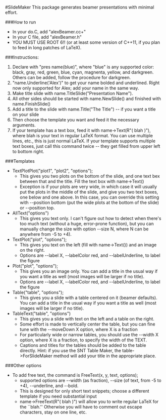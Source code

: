 #SlideMaker
This package generates beamer presentations with minimal effort.

###How to run
  - In your do.C, add "alexBeamer.cc+"
  - In your C file, add "alexBeamer.h"
  - YOU MUST USE ROOT 6!! (or at least some version of C++11, if you plan to feed in long patches of LaTeX).  

###Instructions:
  1. Declare with "pres name(blue)", where "blue" is any supported color: black, gray, red, green, blue, cyan, magnenta, yellow, and darkgreen.  Others can be added, follow the procedure for darkgreen.
  2. "name.Underline('Alex')" to get your name bolded and underlined.  Right now only supported for Alex; add your name in the same way.
  3.  Make title slide with name.TitleSlide("Presentation Name").
  4.  All other sides should be started with name.NewSlide() and finished with name.FinishSlide()
  5.  Add a title to the slide with name.Title("The Title") -- if you want a title on your slide
  5.  Then choose the template you want and feed it the necessary arguments.
  6.  If your template has a text box, feed it with name->Text(R"(  blah  )"), where blah is your text in regular LaTeX format.  You can use multiple lines, etc., this is just normal LaTeX.  If your template supports multiple text boxes, just call this command twice -- they get filled from upper left to bottom right.

###Templates
  - TextPlotPlot("plot1", "plot2", "options");
    - This gives you two plots on the bottom of the slide, and one text bex between that and the title.  Fill the text box with name->Text()
    - Exception is if your plots are very wide, in which case it will usually put the plots in the middle of the slide, and give you two text boxes, one below and one above.  In this case, you can override this setting with --position bottom (put the wide plots at the bottom of the slide) or --position top. 
  - AllText("options")
    - This gives you text only.  I can't figure out how to detect when there's too much text (without a huge, error-prone function), but you can manually change the size with option --size N, where N can be anywhere from -5 to +4).
  - TextPlot("plot", "options"); 
    - This gives you text on the left (fill with name->Text()) and an image on the right.  
    - Options are --label X, --labelColor red, and --labelUnderline, to label the figure
  - Plot("plot", "options"); 
    - This gives you an image only.  You can add a title in the usual way if you want a title as well (most images will be larger if no title).
    - Options are --label X, --labelColor red, and --labelUnderline, to label the figure
  - Table("table", "options"); 
    - This gives you a slide with a table centered on it (beamer defaults).  You can add a title in the usual way if you want a title as well (most images will be larger if no title).
  - TableText("table", "options")
    - This gives you a slide with text on the left and a table on the right.
    - Some effort is made to vertically center the table, but you can fine tune with the --moveDown X option, where X is a fraction
    - For particularly wide or narrow tables, you should use the --width X option, where X is a fraction, to specify the width of the TEXT.
    - Captions and titles for the tables should be added to the table directly.  Hint: if you use the SNT Table Maker, the table->ForSlideMaker method will add your title in the appropriate place. 


###Other options
  - To add free text, the command is FreeText(x, y, text, options); 
    - supported options are --width (as fraction), --size (of text, from -5 to +4), --underline, and --bold.  
    - This is designed for only short text snippets; choose a different template if you need substantial input
    - name->FreeText(R"( blah )") will allow you to write regular LaTeX  for the ``blah.'' Otherwise you will have to comment out escape characters, stay on one line, etc.
